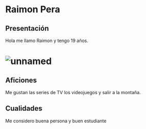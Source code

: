 # Raimon Pera

## Presentación

Hola me llamo Raimon y tengo 19 años.

# ![unnamed](https://user-images.githubusercontent.com/90827095/133579679-11e4e01e-88bb-4161-a5cf-b9fdefadc870.jpg)

## Aficiones

Me gustan las series de TV los videojuegos y salir a la montaña.

## Cualidades 

Me considero buena persona y buen estudiante
